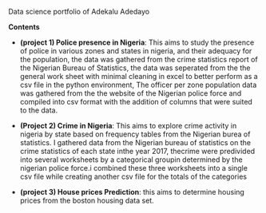 
Data science portfolio of Adekalu Adedayo

**Contents**

* **(project 1) Police presence in Nigeria**: This aims to study the presence of police in various zones and states in nigeria, and their adequacy for the population, the data was gathered from the crime statistics report of the Nigerian Bureau of Statistics, the data was seperated from the the general work sheet with minimal cleaning in excel to better perform as a csv file in the python environment, The officer per zone population data was gathered from the the website of the Nigerian police force and compiled into csv format with the addition of columns that were suited to the data.

* **(Project 2) Crime in Nigeria**: This aims to explore crime activity in nigeria by state based on frequency tables from the Nigerian burea of statistics. I gathered data from the Nigerian bureau of statistics on the crime statistics of each state inthe year 2017, thecrime were predivided into several worksheets by a categorical groupin determined by the nigerian police force.i combined these three worksheets into a single csv file while creating another csv file for the totals of the categories

* **(project 3) House prices Prediction**: this aims to determine housing prices from the boston housing data set.
